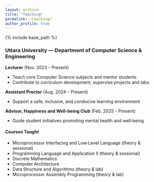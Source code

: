 ```yaml
---
layout: archive
title: "Teaching"
permalink: /teaching/
author_profile: true
---
```


{% include base_path %}

### Uttara University — Department of Computer Science & Engineering
**Lecturer** (Nov. 2023 – Present)

- Teach core Computer Science subjects and mentor students
- Contribute to curriculum development; supervise projects and labs

**Assistant Proctor** (Aug. 2024 – Present)

- Support a safe, inclusive, and conducive learning environment

**Advisor, Happiness and Well‑being Club** (Feb. 2025 – Present)

- Guide student initiatives promoting mental health and well‑being

#### Courses Taught

- Microprocessor Interfacing and Low‑Level Language (theory & sessional)
- Programming Language and Application II (theory & sessional)
- Discrete Mathematics
- Computer Architecture
- Data Structure and Algorithms (theory & lab)
- Microprocessor Assembly Programming (theory & lab)


